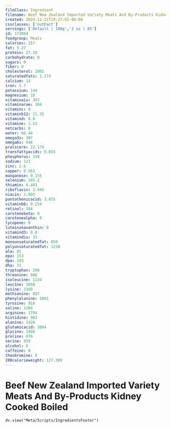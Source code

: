 ```yaml
---
fileClass: Ingredient
filename: Beef New Zealand Imported Variety Meats And By-Products Kidney Cooked Boiled
created: 2024-12-21T19:27:02-06:00
cssclasses: ['nutFact']
servings: ['Default | 100g','3 oz | 85']
id: 173084
foodgroup: Meats
calories: 157
fat: 5.27
protein: 27.28
carbohydrate: 0
sugars: 0
fiber: 0
cholesterol: 1002
saturatedfats: 1.173
calcium: 14
iron: 5.7
potassium: 144
magnesium: 18
vitaminaiu: 347
vitaminarae: 104
vitaminc: 0
vitaminb12: 21.35
vitamind: 0.8
vitamine: 1.53
netcarbs: 0
water: 66.44
omega3s: 387
omega6s: 846
pralscore: 22.179
transfattyacids: 0.055
phosphorus: 338
sodium: 123
zinc: 2.6
copper: 0.563
manganese: 0.155
selenium: 105.2
thiamin: 0.403
riboflavin: 2.945
niacin: 3.903
pantothenicacid: 3.055
vitaminb6: 0.254
retinol: 104
carotenebeta: 0
carotenealpha: 0
lycopene: 0
luteinzeaxanthin: 0
vitamind3: 0.8
vitamindiu: 33
monounsaturatedfat: 650
polyunsaturatedfat: 1238
ala: 81
epa: 153
dpa: 103
dha: 31
tryptophan: 286
threonine: 988
isoleucine: 1134
leucine: 2058
lysine: 2160
methionine: 897
phenylalanine: 1061
tyrosine: 918
valine: 1204
arginine: 1794
histidine: 983
alanine: 1420
glutamicacid: 3804
glycine: 1486
proline: 876
serine: 959
alcohol: 0
caffeine: 0
theobromine: 0
200calorieweight: 127.389
---
```


# Beef New Zealand Imported Variety Meats And By-Products Kidney Cooked Boiled

```dataviewjs
dv.view("Meta/Scripts/IngredientsFooter")
```
